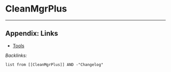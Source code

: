 # CleanMgrPlus

---

## Appendix: Links

* [Tools](../Tools.md)

*Backlinks:*

````dataview
list from [[CleanMgrPlus]] AND -"Changelog"
````
